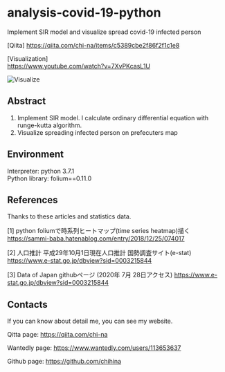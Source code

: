 # analysis-covid-19-python
Implement SIR model and visualize spread covid-19 infected person

[Qiita]
https://qiita.com/chi-na/items/c5389cbe2f86f2f1c1e8

[Visualization]  
https://www.youtube.com/watch?v=7XvPKcasL1U

![Visualize](https://user-images.githubusercontent.com/61718363/90308773-5e751b00-df1d-11ea-8e70-663aadceb7d8.png "Visualize")


## Abstract
1. Implement SIR model. I calculate ordinary differential equation with runge-kutta algorithm. 
2. Visualize spreading infected person on prefecuters map 

## Environment
Interpreter: python 3.7.1  
Python library: folium==0.11.0

## References
Thanks to these articles and statistics data. 

[1] python foliumで時系列ヒートマップ(time series heatmap)描く
https://sammi-baba.hatenablog.com/entry/2018/12/25/074017

[2] 人口推計 平成29年10月1日現在人口推計  国勢調査サイト(e-stat)
https://www.e-stat.go.jp/dbview?sid=0003215844

[3] Data of Japan githubページ (2020年 7月 28日アクセス)
https://www.e-stat.go.jp/dbview?sid=0003215844

## Contacts
If you can know about detail me, you can see my website.

Qitta page: https://qiita.com/chi-na  

Wantedly page: https://www.wantedly.com/users/113653637  

Github page: https://github.com/chihina
